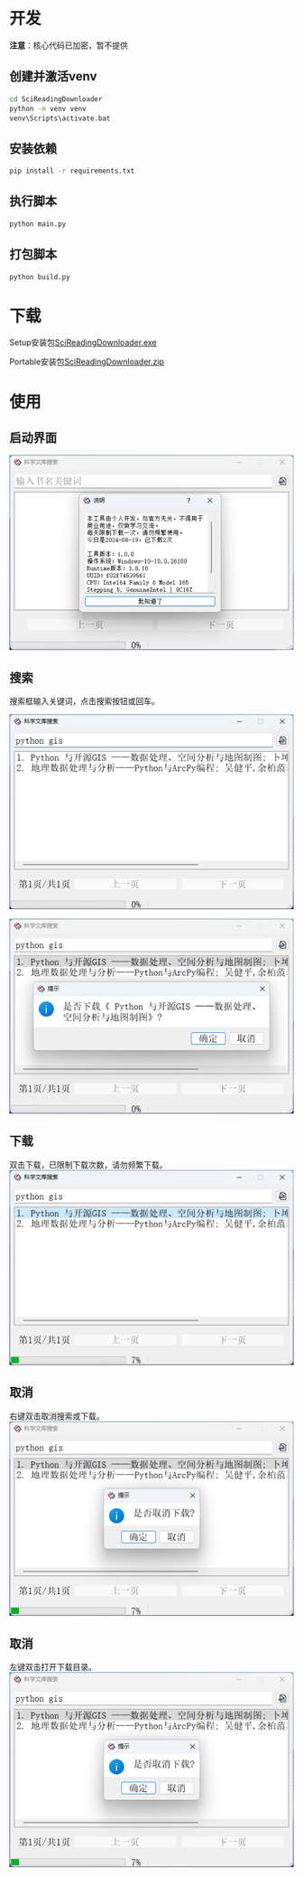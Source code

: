 
# 开发

**注意**：核心代码已加密，暂不提供

## 创建并激活venv

```bash
cd SciReadingDownloader
python -m venv venv
venv\Scripts\activate.bat
```

## 安装依赖

```bash
pip install -r requirements.txt
```

## 执行脚本

```bash
python main.py
```

## 打包脚本

```bash
python build.py
```

# 下载

Setup安装包[SciReadingDownloader.exe](https://raw.githubusercontent.com/KmBase/ScienceReading/master/release/1.0.0e/ScienceReading-1.0.0e-Setup-Windows-64.exe)

Portable安装包[SciReadingDownloader.zip](https://raw.githubusercontent.com/KmBase/ScienceReading/master/release/1.0.0e/ScienceReading-1.0.0e-Portable-Windows-64.zip)

# 使用

## 启动界面

![](https://raw.githubusercontent.com/KmBase/ScienceReading/master/docs/launch.png)

## 搜索

搜索框输入关键词，点击搜索按钮或回车。

![](https://raw.githubusercontent.com/KmBase/ScienceReading/master/docs/example01.png)

![](https://raw.githubusercontent.com/KmBase/ScienceReading/master/docs/example02.png)

## 下载

双击下载，已限制下载次数，请勿频繁下载。
![](https://raw.githubusercontent.com/KmBase/ScienceReading/master/docs/example03.png)


## 取消

右键双击取消搜索或下载。
![](https://raw.githubusercontent.com/KmBase/ScienceReading/master/docs/example04.png)


## 取消

左键双击打开下载目录。
![](https://raw.githubusercontent.com/KmBase/ScienceReading/master/docs/example04.png)